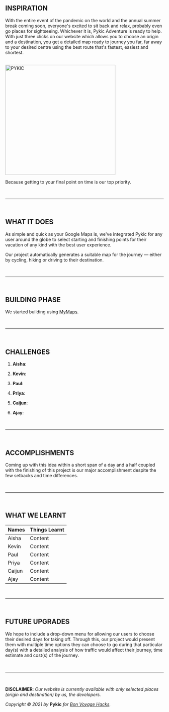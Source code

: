 ## INSPIRATION

With the entire event of the pandemic on the world and the annual summer break coming soon, everyone's excited to sit back and relax, probably even go places for sightseeing. Whichever it is, Pykic Adventure is ready to help. With just three clicks on our website which allows you to choose an origin and a destination, you get a detailed map ready to journey you far, far away to your desired centre using the best route that's fastest, easiest and shortest. 

<br /> 

<img width="350" alt="PYKIC" src="https://user-images.githubusercontent.com/77555172/126056442-ddd58159-bd92-4dbb-b871-ac60e5d58d03.png">

<br />

Because getting to your final point on time is our top priority.

<br />

***

<br />

## WHAT IT DOES

As simple and quick as your Google Maps is, we've integrated Pykic for any user around the globe to select starting and finishing points for their vacation of any kind with the best user experience.

Our project automatically generates a suitable map for the journey — either by cycling, hiking or driving to their destination.

<br />

***

<br />

## BUILDING PHASE

We started building using [MyMaps](https://mymaps.google.com).

<br />

***

<br />

## CHALLENGES 

1. **Aisha**: 

2. **Kevin**:

3. **Paul**:

4. **Priya**:

5. **Caijun**:

6. **Ajay**: 

<br /> 

***

<br />

## ACCOMPLISHMENTS 

Coming up with this idea within a short span of a day and a half coupled with the finishing of this project is our major accomplishment despite the few setbacks and time differences.

<br />

***
 
<br />

## WHAT WE LEARNT

Names | Things Learnt
------------ | -------------
Aisha | Content 
Kevin | Content 
Paul | Content
Priya | Content
Caijun | Content
Ajay | Content

<br />

***

<br />

## FUTURE UPGRADES

We hope to include a drop-down menu for allowing our users to choose their desired days for taking off. Through this, our project would present them with multiple time options they can choose to go during that particular day(s) with a detailed analysis of how traffic would affect their journey, time estimate and cost(s) of the journey. 

<br />

***

<br />

**DISCLAIMER**: _Our website is currently available with only selected places (origin and destination) by us, the developers._

_Copyright © 2021 by_ **Pykic** _for [Bon Voyage Hacks](https://bonvoyagehacks.devpost.com)._
